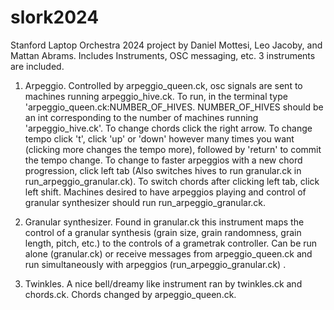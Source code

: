 # slork2024
Stanford Laptop Orchestra 2024 project by Daniel Mottesi, Leo Jacoby, and Mattan Abrams. Includes Instruments, OSC messaging, etc.
3 instruments are included. 
1) Arpeggio. Controlled by arpeggio_queen.ck, osc signals are sent to machines running arpeggio_hive.ck. To run, in the terminal type
'arpeggio_queen.ck:NUMBER_OF_HIVES. NUMBER_OF_HIVES should be an int corresponding to the number of machines running 'arpeggio_hive.ck'.
To change chords click the right arrow. To change tempo click 't', click 'up' or 'down' however many times you want (clicking more changes the tempo
more), followed by 'return' to commit the tempo change. To change to faster arpeggios with a new chord progression, click left tab (Also switches 
hives to run granular.ck in run_arpeggio_granular.ck). To switch chords after clicking left tab, click left shift.
Machines desired to have arpeggios playing and control of granular synthesizer should run run_arpeggio_granular.ck.

2) Granular synthesizer. Found in granular.ck this instrument maps the control of a granular synthesis (grain size, grain randomness, grain length, pitch, etc.)
to the controls of a grametrak controller. Can be run alone (granular.ck) or receive messages from arpeggio_queen.ck and run simultaneously with
arpeggios (run_arpeggio_granular.ck) .

4) Twinkles. A nice bell/dreamy like instrument ran by twinkles.ck and chords.ck. Chords changed by arpeggio_queen.ck.

